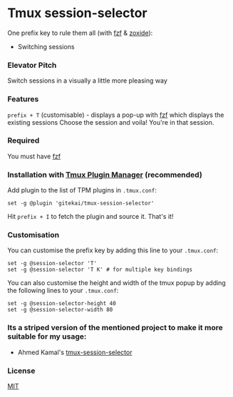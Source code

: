 # Tmux session-selector

One prefix key to rule them all (with [fzf](https://github.com/junegunn/fzf) & [zoxide](https://github.com/ajeetdsouza/zoxide)):

- Switching sessions

### Elevator Pitch

Switch sessions in a visually a little more pleasing way

### Features

`prefix + T` (customisable) - displays a pop-up with [fzf](https://github.com/junegunn/fzf) which displays the existing sessions
Choose the session and voila! You're in that session.

### Required

You must have [fzf](https://github.com,junegunn/fzf)

### Installation with [Tmux Plugin Manager](https://github.com/tmux-plugins/tpm) (recommended)

Add plugin to the list of TPM plugins in `.tmux.conf`:

```tmux
set -g @plugin 'gitekai/tmux-session-selector'
```

Hit `prefix + I` to fetch the plugin and source it. That's it!

### Customisation

You can customise the prefix key by adding this line to your `.tmux.conf`:

```tmux
set -g @session-selector 'T'
set -g @session-selector 'T K' # for multiple key bindings
```

You can also customise the height and width of the tmux popup by adding the following lines to your `.tmux.conf`:

```tmux
set -g @session-selector-height 40
set -g @session-selector-width 80
```

### Its a striped version of the mentioned project to make it more suitable for my usage:

- Ahmed Kamal's [tmux-session-selector](https://github.com/27medkamal/tmux-session-wizard)

### License

[MIT](LICENCE.md)
